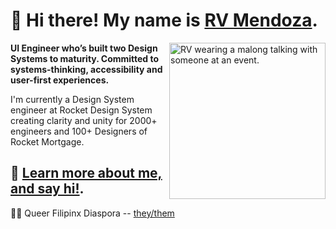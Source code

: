 # 🌺 Hi there! My name is [RV Mendoza](http://www.rvmendoza.com).
<img src="https://user-images.githubusercontent.com/4342363/126884126-7c900816-37ab-4368-9699-026ec61bef1f.JPG"  alt="RV wearing a malong talking with someone at an event." width="250" align="right">

**UI Engineer who’s built two Design Systems to maturity. 
Committed to systems-thinking, accessibility and user-first experiences.**

I'm currently a Design System engineer at Rocket Design System creating clarity and unity for 2000+ engineers and 100+ Designers of Rocket Mortgage.


## 💌 [Learn more about me, and say hi!](http://www.rvmendoza.com).


🏳️‍🌈 Queer Filipinx Diaspora -- [they/them](https://www.mypronouns.org/they-them)

